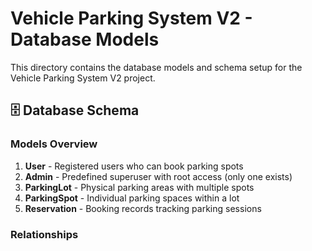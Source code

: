 # Vehicle Parking System V2 - Database Models

This directory contains the database models and schema setup for the Vehicle Parking System V2 project.

## 🗄️ Database Schema

### Models Overview

1. **User** - Registered users who can book parking spots
2. **Admin** - Predefined superuser with root access (only one exists)
3. **ParkingLot** - Physical parking areas with multiple spots
4. **ParkingSpot** - Individual parking spaces within a lot
5. **Reservation** - Booking records tracking parking sessions

### Relationships 
